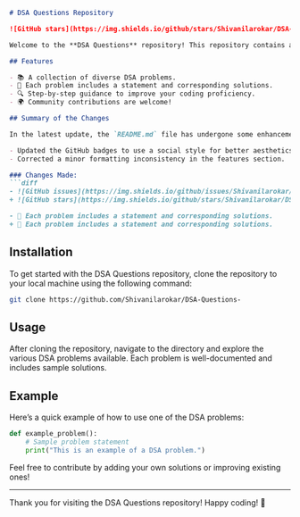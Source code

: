 ```markdown
# DSA Questions Repository

![GitHub stars](https://img.shields.io/github/stars/Shivanilarokar/DSA-Questions-?style=social) ![GitHub forks](https://img.shields.io/github/forks/Shivanilarokar/DSA-Questions-?style=social)

Welcome to the **DSA Questions** repository! This repository contains a collection of programming challenges designed to help developers practice and improve their Data Structures and Algorithms skills.

## Features

- 📚 A collection of diverse DSA problems.
- 📝 Each problem includes a statement and corresponding solutions.
- 🔍 Step-by-step guidance to improve your coding proficiency.
- 🌍 Community contributions are welcome!

## Summary of the Changes

In the latest update, the `README.md` file has undergone some enhancements to improve clarity and visual appeal. The following changes were made:

- Updated the GitHub badges to use a social style for better aesthetics.
- Corrected a minor formatting inconsistency in the features section.

### Changes Made:
```diff
- ![GitHub issues](https://img.shields.io/github/issues/Shivanilarokar/DSA-Questions-)
+ ![GitHub stars](https://img.shields.io/github/stars/Shivanilarokar/DSA-Questions-?style=social) ![GitHub forks](https://img.shields.io/github/forks/Shivanilarokar/DSA-Questions-?style=social)

- 📝 Each problem includes a statement and corresponding solutions.
+ 📝 Each problem includes a statement and corresponding solutions.
```

## Installation

To get started with the DSA Questions repository, clone the repository to your local machine using the following command:

```bash
git clone https://github.com/Shivanilarokar/DSA-Questions-
```

## Usage

After cloning the repository, navigate to the directory and explore the various DSA problems available. Each problem is well-documented and includes sample solutions.

## Example

Here’s a quick example of how to use one of the DSA problems:

```python
def example_problem():
    # Sample problem statement
    print("This is an example of a DSA problem.")
```

Feel free to contribute by adding your own solutions or improving existing ones!

---

Thank you for visiting the DSA Questions repository! Happy coding! 🎉
```